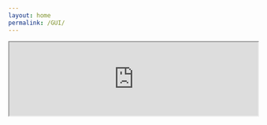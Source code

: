 ```yaml
---
layout: home
permalink: /GUI/
---
```


<script src="https://anvil.works/embed.js" async></script>
<iframe style="width:100%;" data-anvil-embed src="https://green-rusty-kite.anvil.app/"></iframe>